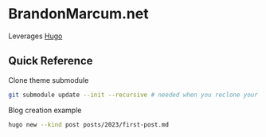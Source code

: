# BrandonMarcum.net

Leverages [Hugo](https://gohugo.io/)

## Quick Reference

Clone theme submodule

```bash
git submodule update --init --recursive # needed when you reclone your repo (submodules may not get cloned automatically)
```

Blog creation example

```bash
hugo new --kind post posts/2023/first-post.md
```
